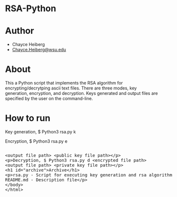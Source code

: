 # RSA-Python

# Author
- Chayce Heiberg
- Chayce.Heiberg@wsu.edu

# About
This a Python script that implements the RSA algorithm for encrypting/decrytping ascii text files.
There are three modes, key generation, encryption, and decryption. Keys generated and output files
are specified by the user on the command-line.

# How to run
Key generation,
    $ Python3 rsa.py k <public key file path> <private key file path>

Encryption,
    $ Python3 rsa.py e <plaintext file path> <output file path> <public key file path>

Decryption,
    $ Python3 rsa.py d <encrypted file path> <output file path> <private key file path>

# Archive

rsa.py - Script for executing key generation and rsa algorithm
README.md - Description file